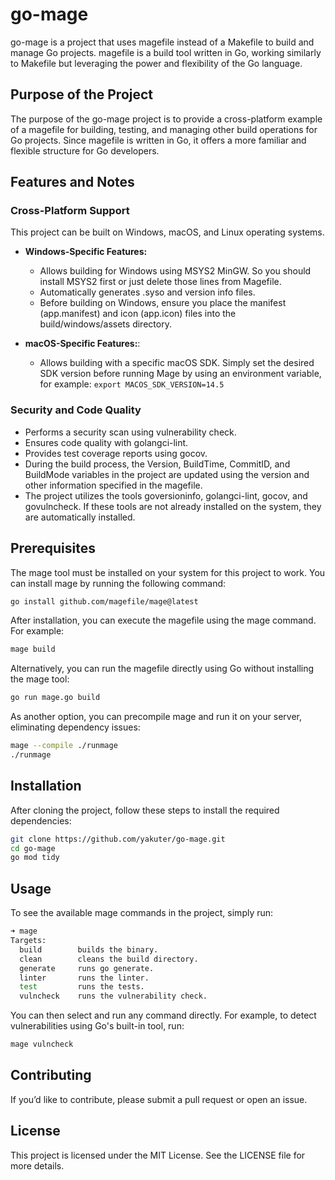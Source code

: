 # go-mage

go-mage is a project that uses magefile instead of a Makefile to build and manage Go projects. magefile is a build tool written in Go, working similarly to Makefile but leveraging the power and flexibility of the Go language.

## Purpose of the Project

The purpose of the go-mage project is to provide a cross-platform example of a magefile for building, testing, and managing other build operations for Go projects. Since magefile is written in Go, it offers a more familiar and flexible structure for Go developers.

## Features and Notes

### Cross-Platform Support
This project can be built on Windows, macOS, and Linux operating systems.

- **Windows-Specific Features:**
  - Allows building for Windows using MSYS2 MinGW. So you should install MSYS2 first or just delete those lines from Magefile.
  - Automatically generates .syso and version info files.
  - Before building on Windows, ensure you place the manifest (app.manifest) and icon (app.icon) files into the build/windows/assets directory.

- **macOS-Specific Features:**:
  - Allows building with a specific macOS SDK. Simply set the desired SDK version before running Mage by using an environment variable, for example: `export MACOS_SDK_VERSION=14.5`

### Security and Code Quality
  - Performs a security scan using vulnerability check.
  - Ensures code quality with golangci-lint.
  - Provides test coverage reports using gocov.
  - During the build process, the Version, BuildTime, CommitID, and BuildMode variables in the project are updated using the version and other information specified in the magefile.
  - The project utilizes the tools goversioninfo, golangci-lint, gocov, and govulncheck. If these tools are not already installed on the system, they are automatically installed.

## Prerequisites

The mage tool must be installed on your system for this project to work. You can install mage by running the following command:
```sh
go install github.com/magefile/mage@latest
```

After installation, you can execute the magefile using the mage command. For example:
```sh
mage build
```

Alternatively, you can run the magefile directly using Go without installing the mage tool:
```sh
go run mage.go build
```

As another option, you can precompile mage and run it on your server, eliminating dependency issues:
```sh
mage --compile ./runmage
./runmage
```

## Installation

After cloning the project, follow these steps to install the required dependencies:
```sh
git clone https://github.com/yakuter/go-mage.git
cd go-mage
go mod tidy
```

## Usage
To see the available mage commands in the project, simply run:
```sh
➜ mage
Targets:
  build        builds the binary.
  clean        cleans the build directory.
  generate     runs go generate.
  linter       runs the linter.
  test         runs the tests.
  vulncheck    runs the vulnerability check.
```

You can then select and run any command directly. For example, to detect vulnerabilities using Go's built-in tool, run:
```sh
mage vulncheck
```

## Contributing
If you’d like to contribute, please submit a pull request or open an issue.

## License
This project is licensed under the MIT License. See the LICENSE file for more details.